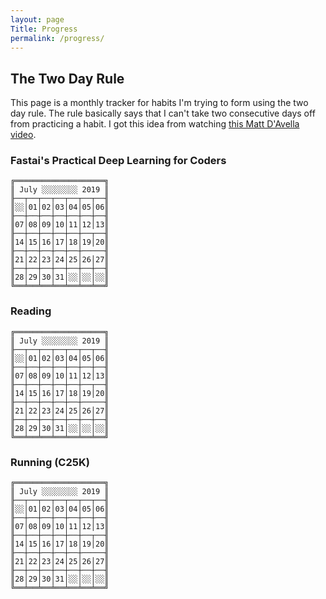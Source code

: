 ```yaml
---
layout: page
Title: Progress
permalink: /progress/
---
```


## The Two Day Rule

This page is a monthly tracker for habits I'm trying to form using the two day rule. The rule basically says that I can't take two consecutive days off from practicing a habit. I got this idea from watching [this Matt D'Avella video](https://www.youtube.com/watch?v=YgB_XfudqeU).


### Fastai's Practical Deep Learning for Coders

```
╔════════════════════╗
║ July ░░░░░░░░ 2019 ║
╟──┬──┬──┬──┬──┬──┬──╢
║░░│01│02│03│04│05│06║
╟──┼──┼──┼──┼──┼──┼──╢
║07│08│09│10│11│12│13║
╟──┼──┼──┼──┼──┼──┬──╢
║14│15│16│17│18│19│20║
╟──┼──┼──┼──┼──┼─────╢
║21│22│23│24│25│26│27║
╟──┼──┼──┼──┼──┼──┼──╢
║28│29│30│31│░░│░░│░░║
╚══╧══╧══╧══╧══╧══╧══╝
```

### Reading 

```
╔════════════════════╗
║ July ░░░░░░░░ 2019 ║
╟──┬──┬──┬──┬──┬──┬──╢
║░░│01│02│03│04│05│06║
╟──┼──┼──┼──┼──┼──┼──╢
║07│08│09│10│11│12│13║
╟──┼──┼──┼──┼──┼──┬──╢
║14│15│16│17│18│19│20║
╟──┼──┼──┼──┼──┼─────╢
║21│22│23│24│25│26│27║
╟──┼──┼──┼──┼──┼──┼──╢
║28│29│30│31│░░│░░│░░║
╚══╧══╧══╧══╧══╧══╧══╝
```

### Running (C25K)

```
╔════════════════════╗
║ July ░░░░░░░░ 2019 ║
╟──┬──┬──┬──┬──┬──┬──╢
║░░│01│02│03│04│05│06║
╟──┼──┼──┼──┼──┼──┼──╢
║07│08│09│10│11│12│13║
╟──┼──┼──┼──┼──┼──┬──╢
║14│15│16│17│18│19│20║
╟──┼──┼──┼──┼──┼─────╢
║21│22│23│24│25│26│27║
╟──┼──┼──┼──┼──┼──┼──╢
║28│29│30│31│░░│░░│░░║
╚══╧══╧══╧══╧══╧══╧══╝
```